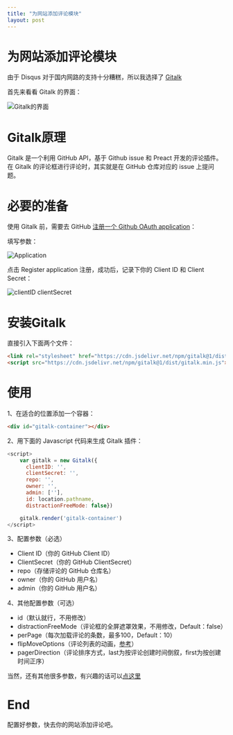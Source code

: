 ```yaml
---
title: "为网站添加评论模块"
layout: post
---
```


# 为网站添加评论模块

由于 Disqus 对于国内网路的支持十分糟糕，所以我选择了 [Gitalk](<https://gitalk.github.io/>)

首先来看看 Gitalk 的界面：

![Gitalk的界面](https://lien-1258580758.cos.ap-shanghai.myqcloud.com/blog-img/04_gitalk/gitalk_01.png)

# Gitalk原理

Gitalk 是一个利用 GitHub API，基于 Github issue 和 Preact 开发的评论插件。在 Gitalk 的评论框进行评论时，其实就是在 GitHub 仓库对应的 issue 上提问题。


# 必要的准备

使用 Gitalk 前，需要去 GitHub [注册一个 Github OAuth application](https://github.com/settings/applications/new)：

填写参数：

![Application](https://lien-1258580758.cos.ap-shanghai.myqcloud.com/blog-img/04_gitalk/gitalk_04.png)

点击 Register application 注册，成功后，记录下你的 Client ID 和 Client Secret：

![clientID clientSecret](https://lien-1258580758.cos.ap-shanghai.myqcloud.com/blog-img/04_gitalk/gitalk_05.png)

# 安装Gitalk

直接引入下面两个文件：

```html
<link rel="stylesheet" href="https://cdn.jsdelivr.net/npm/gitalk@1/dist/gitalk.css">
<script src="https://cdn.jsdelivr.net/npm/gitalk@1/dist/gitalk.min.js"></script>
```

# 使用

1、在适合的位置添加一个容器：

```html
<div id="gitalk-container"></div>
```

2、用下面的 Javascript 代码来生成 Gitalk 插件：

```javascript
<script>
    var gitalk = new Gitalk({
      clientID: '',	
      clientSecret: '',	
      repo: '',	
      owner: '',	
      admin: [''],	
      id: location.pathname,	
      distractionFreeMode: false})

    gitalk.render('gitalk-container')
</script>
```

3、配置参数（必选）

- Client ID（你的 GitHub Client ID）
- ClientSecret（你的 GitHub ClientSecret）
- repo（存储评论的 GitHub 仓库名）
- owner（你的 GitHub 用户名）
- admin（你的 GitHub 用户名）

4、其他配置参数（可选）

- id（默认就行，不用修改）
- distractionFreeMode（评论框的全屏遮罩效果，不用修改，Default：false）
- perPage（每次加载评论的条数，最多100，Default：10）
- flipMoveOptions（评论列表的动画，[参考](https://github.com/joshwcomeau/react-flip-move/blob/master/documentation/enter_leave_animations.md)）
- pagerDirection（评论排序方式，last为按评论创建时间倒叙，first为按创建时间正序）

当然，还有其他很多参数，有兴趣的话可以[点这里](https://github.com/gitalk/gitalk/blob/master/readme-cn.md#%E8%AE%BE%E7%BD%AE)

# End

配置好参数，快去你的网站添加评论吧。





